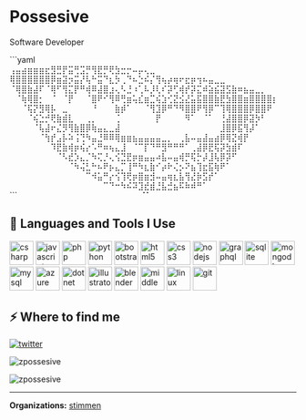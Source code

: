 <h1>Possesive</h1>
<p>Software Developer</p>
```yaml                                                                      
⢠⣤⣴⣶⣶⣶⣖⣻⣛⡟⣭⢛⣩⡛⢻⣟⡛⢟⣳⣒⡒⠤⡤⢄⣀⠀⠀⠀⠀⠀⠀⠀⠀⠀⠀⠀⠀⠀⠀⠀⠀⠀⠀⠀⠀⠀
⢿⣿⣿⣿⣿⣿⣿⡿⣶⣽⡲⣭⡜⢧⠓⣭⠙⣆⡳⢀⠙⠦⣑⠮⡌⢻⢦⡴⢶⠖⣖⡶⢲⠦⣤⣀⣀⠀⠀⠀⠀⠀⠀⠀⠀⠀
⠈⢿⣿⣷⣼⠏⠈⢿⠋⢻⣍⡟⠛⢾⠿⣼⣿⣰⢄⠣⣘⠰⢁⠧⡸⢇⠎⡽⢋⢾⡞⡽⣍⠾⣵⣮⣽⣫⣷⠶⣦⣤⣀⡀⠀⠀
⠀⠈⢷⢿⣿⡂⠀⠈⠀⠈⡟⠀⠀⠈⣿⠟⠊⢻⠿⢛⣶⢥⣎⣶⣉⢮⣱⢊⣝⣪⣜⣥⣯⣿⣿⣷⣟⣳⣿⣿⣶⣿⣿⣿⣿⡆
⠀⠀⠈⢯⡝⣻⢿⡧⠀⣀⠀⠀⠀⠀⠘⠀⠀⠀⣷⡾⠁⠀⠀⠈⢻⣹⡿⠛⠙⠻⣿⣿⠟⢻⡿⠉⢹⢿⣿⣿⣿⡿⣿⣿⠟⠀
⠀⠀⠀⠈⢮⣑⡚⢟⣷⣾⣇⠀⠀⢀⡀⠀⠀⠀⢈⠀⠀⠀⠀⠀⠀⡟⠀⠀⠀⠀⠻⠁⠀⠈⠁⠀⢘⣼⣿⣿⡿⣽⡳⠃⠀⠀
⠀⠀⠀⠀⠈⢧⣼⠖⣌⡻⢻⣷⣿⡿⢷⣤⣄⣀⣼⠀⠀⠀⠀⠀⠀⠀⠀⠀⠀⠀⠀⠀⠀⠀⠀⠀⣸⣿⡿⣯⢻⡼⠁⠀⠀⠀
⠀⠀⠀⠀⠀⠈⢳⡞⣠⡧⠵⢨⢙⠳⣤⣘⠿⠿⢿⣶⣶⣦⣤⣤⣤⣤⣀⡀⠀⢀⣧⠤⣤⣼⣤⣴⡿⢿⣝⢾⡟⠀⠀⠀⠀⠀
⠀⠀⠀⠀⠀⠀⠀⠹⣟⣷⢾⡶⢮⡔⠡⠛⠶⢦⣄⣸⠀⠈⠉⡏⠙⠛⣻⠛⠛⠛⠁⢀⣼⡿⣟⢯⡽⣳⣾⠏⠀⠀⠀⠀⠀⠀
⠀⠀⠀⠀⠀⠀⠀⠀⠈⠣⣞⡱⣄⡈⠳⢍⡘⢄⢪⣙⣟⡶⣶⣤⣤⠴⣧⠤⣤⢾⡛⢯⡓⡼⣸⢧⡿⡽⠋⠀⠀⠀⠀⠀⠀⠀
⠀⠀⠀⠀⠀⠀⠀⠀⠀⠀⠈⠳⢬⣃⠓⠦⠟⡦⣄⡉⢸⠛⠳⣆⣷⠊⡴⠗⢌⡢⠝⣦⢹⣖⣯⢷⠟⠁⠀⠀⠀⠀⠀⠀⠀⠀
⠀⠀⠀⠀⠀⠀⠀⠀⠀⠀⠀⠀⠀⠉⠺⣥⠛⡔⢪⢹⢟⡶⣿⣶⣺⠤⣤⢶⣆⣧⢻⣜⡷⣫⡞⠁⠀⠀⠀⠀⠀⠀⠀⠀⠀⠀
⠀⠀⠀⠀⠀⠀⠀⠀⠀⠀⠀⠀⠀⠀⠀⠀⠉⠙⠒⠳⠮⠽⣹⣞⣾⣘⣧⣚⣦⠯⠷⠾⠛⠁⠀⠀⠀⠀⠀⠀⠀⠀⠀⠀⠀⠀
```⠀⠀⠀⠀⠀⠀⠀⠀⠀⠀⠀⠀⠀⠀⠀⠀⠀⠀⠀⠀⠀⠈⠁⠀⠀⠀⠀⠀⠀⠀⠀⠀⠀⠀⠀⠀⠀⠀⠀⠀⠀

<h2>🚀 Languages and Tools I Use</h2>
<p>
<a target="_blank" href="https://raw.githubusercontent.com/devicons/devicon/master/icons/csharp/csharp-original.svg" style="display: inline-block;">
  <img src="https://raw.githubusercontent.com/devicons/devicon/master/icons/csharp/csharp-original.svg" alt="csharp" width="42" height="42" />
</a>
<a target="_blank" href="https://raw.githubusercontent.com/devicons/devicon/master/icons/javascript/javascript-original.svg" style="display: inline-block;">
  <img src="https://raw.githubusercontent.com/devicons/devicon/master/icons/javascript/javascript-original.svg" alt="javascript" width="42" height="42" />
</a>
<a target="_blank" href="https://raw.githubusercontent.com/devicons/devicon/master/icons/php/php-original.svg" style="display: inline-block;">
  <img src="https://raw.githubusercontent.com/devicons/devicon/master/icons/php/php-original.svg" alt="php" width="42" height="42" />
</a>
<a target="_blank" href="https://raw.githubusercontent.com/devicons/devicon/master/icons/python/python-original.svg" style="display: inline-block;">
  <img src="https://raw.githubusercontent.com/devicons/devicon/master/icons/python/python-original.svg" alt="python" width="42" height="42" />
</a>
<a target="_blank" href="https://raw.githubusercontent.com/devicons/devicon/master/icons/bootstrap/bootstrap-plain-wordmark.svg" style="display: inline-block;">
  <img src="https://raw.githubusercontent.com/devicons/devicon/master/icons/bootstrap/bootstrap-plain-wordmark.svg" alt="bootstrap" width="42" height="42" />
</a>
<a target="_blank" href="https://raw.githubusercontent.com/devicons/devicon/master/icons/html5/html5-original-wordmark.svg" style="display: inline-block;">
  <img src="https://raw.githubusercontent.com/devicons/devicon/master/icons/html5/html5-original-wordmark.svg" alt="html5" width="42" height="42" />
</a>
<a target="_blank" href="https://raw.githubusercontent.com/devicons/devicon/master/icons/css3/css3-original-wordmark.svg" style="display: inline-block;">
  <img src="https://raw.githubusercontent.com/devicons/devicon/master/icons/css3/css3-original-wordmark.svg" alt="css3" width="42" height="42" />
</a>
<a target="_blank" href="https://raw.githubusercontent.com/devicons/devicon/master/icons/nodejs/nodejs-original-wordmark.svg" style="display: inline-block;">
  <img src="https://raw.githubusercontent.com/devicons/devicon/master/icons/nodejs/nodejs-original-wordmark.svg" alt="nodejs" width="42" height="42" />
</a>
<a target="_blank" href="https://www.vectorlogo.zone/logos/graphql/graphql-icon.svg" style="display: inline-block;">
  <img src="https://www.vectorlogo.zone/logos/graphql/graphql-icon.svg" alt="graphql" width="42" height="42" />
</a>
<a target="_blank" href="https://www.vectorlogo.zone/logos/sqlite/sqlite-icon.svg" style="display: inline-block;">
  <img src="https://www.vectorlogo.zone/logos/sqlite/sqlite-icon.svg" alt="sqlite" width="42" height="42" />
</a>
<a target="_blank" href="https://raw.githubusercontent.com/devicons/devicon/master/icons/mongodb/mongodb-original-wordmark.svg" style="display: inline-block;">
  <img src="https://raw.githubusercontent.com/devicons/devicon/master/icons/mongodb/mongodb-original-wordmark.svg" alt="mongodb" width="42" height="42" />
</a>
<a target="_blank" href="https://raw.githubusercontent.com/devicons/devicon/master/icons/mysql/mysql-original-wordmark.svg" style="display: inline-block;">
  <img src="https://raw.githubusercontent.com/devicons/devicon/master/icons/mysql/mysql-original-wordmark.svg" alt="mysql" width="42" height="42" />
</a>
<a target="_blank" href="https://www.vectorlogo.zone/logos/microsoft_azure/microsoft_azure-icon.svg" style="display: inline-block;">
  <img src="https://www.vectorlogo.zone/logos/microsoft_azure/microsoft_azure-icon.svg" alt="azure" width="42" height="42" />
</a>
<a target="_blank" href="https://raw.githubusercontent.com/devicons/devicon/master/icons/dot-net/dot-net-original-wordmark.svg" style="display: inline-block;">
  <img src="https://raw.githubusercontent.com/devicons/devicon/master/icons/dot-net/dot-net-original-wordmark.svg" alt="dotnet" width="42" height="42" />
</a>
<a target="_blank" href="https://www.vectorlogo.zone/logos/adobe_illustrator/adobe_illustrator-icon.svg" style="display: inline-block;">
  <img src="https://www.vectorlogo.zone/logos/adobe_illustrator/adobe_illustrator-icon.svg" alt="illustrator" width="42" height="42" />
</a>
<a target="_blank" href="https://download.blender.org/branding/community/blender_community_badge_white.svg" style="display: inline-block;">
  <img src="https://download.blender.org/branding/community/blender_community_badge_white.svg" alt="blender" width="42" height="42" />
</a>
<a target="_blank" href="https://raw.githubusercontent.com/leungwensen/svg-icon/b84b3f3a3da329b7c1d02346865f8e98beb05413/dist/svg/logos/middleman.svg" style="display: inline-block;">
  <img src="https://raw.githubusercontent.com/leungwensen/svg-icon/b84b3f3a3da329b7c1d02346865f8e98beb05413/dist/svg/logos/middleman.svg" alt="middleman" width="42" height="42" />
</a>
<a target="_blank" href="https://raw.githubusercontent.com/devicons/devicon/master/icons/linux/linux-original.svg" style="display: inline-block;">
  <img src="https://raw.githubusercontent.com/devicons/devicon/master/icons/linux/linux-original.svg" alt="linux" width="42" height="42" />
</a>
<a target="_blank" href="https://www.vectorlogo.zone/logos/git-scm/git-scm-icon.svg" style="display: inline-block;">
  <img src="https://www.vectorlogo.zone/logos/git-scm/git-scm-icon.svg" alt="git" width="42" height="42" />
</a>
</p>
<h2>⚡️ Where to find me</h2>
<p>
<a target="_blank" href="https://twitter.com/rissimherzen" style="display: inline-block;">
  <img src="https://img.shields.io/badge/Twitter-%230f1419?style=for-the-badge&logo=x&logoColor=white&color=%231F2937" alt="twitter" />
</a>
</p>
<p>
  <img align="center" src="https://github-readme-stats.vercel.app/api?username=zpossesive&show_icons=true&locale=en&theme=dark" alt="zpossesive" />
</p>
<p>
  <img src="https://github-readme-stats.vercel.app/api/top-langs?username=zpossesive&show_icons=true&locale=en&layout=compact&theme=dark" alt="zpossesive" />
</p>
<hr />
<p>
  <strong>Organizations:</strong>
  <a href="https://github.com/stimmen" target="_blank">stimmen</a> 
</p>
